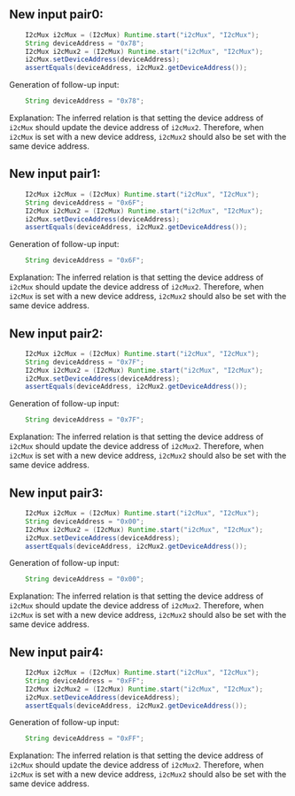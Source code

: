 ## New input pair0:
```java
    I2cMux i2cMux = (I2cMux) Runtime.start("i2cMux", "I2cMux");
    String deviceAddress = "0x78";
    I2cMux i2cMux2 = (I2cMux) Runtime.start("i2cMux", "I2cMux");
    i2cMux.setDeviceAddress(deviceAddress);
    assertEquals(deviceAddress, i2cMux2.getDeviceAddress());
```
Generation of follow-up input:
```java
    String deviceAddress = "0x78";
```
Explanation: The inferred relation is that setting the device address of `i2cMux` should update the device address of `i2cMux2`. Therefore, when `i2cMux` is set with a new device address, `i2cMux2` should also be set with the same device address.

## New input pair1:
```java
    I2cMux i2cMux = (I2cMux) Runtime.start("i2cMux", "I2cMux");
    String deviceAddress = "0x6F";
    I2cMux i2cMux2 = (I2cMux) Runtime.start("i2cMux", "I2cMux");
    i2cMux.setDeviceAddress(deviceAddress);
    assertEquals(deviceAddress, i2cMux2.getDeviceAddress());
```
Generation of follow-up input:
```java
    String deviceAddress = "0x6F";
```
Explanation: The inferred relation is that setting the device address of `i2cMux` should update the device address of `i2cMux2`. Therefore, when `i2cMux` is set with a new device address, `i2cMux2` should also be set with the same device address.

## New input pair2:
```java
    I2cMux i2cMux = (I2cMux) Runtime.start("i2cMux", "I2cMux");
    String deviceAddress = "0x7F";
    I2cMux i2cMux2 = (I2cMux) Runtime.start("i2cMux", "I2cMux");
    i2cMux.setDeviceAddress(deviceAddress);
    assertEquals(deviceAddress, i2cMux2.getDeviceAddress());
```
Generation of follow-up input:
```java
    String deviceAddress = "0x7F";
```
Explanation: The inferred relation is that setting the device address of `i2cMux` should update the device address of `i2cMux2`. Therefore, when `i2cMux` is set with a new device address, `i2cMux2` should also be set with the same device address.

## New input pair3:
```java
    I2cMux i2cMux = (I2cMux) Runtime.start("i2cMux", "I2cMux");
    String deviceAddress = "0x00";
    I2cMux i2cMux2 = (I2cMux) Runtime.start("i2cMux", "I2cMux");
    i2cMux.setDeviceAddress(deviceAddress);
    assertEquals(deviceAddress, i2cMux2.getDeviceAddress());
```
Generation of follow-up input:
```java
    String deviceAddress = "0x00";
```
Explanation: The inferred relation is that setting the device address of `i2cMux` should update the device address of `i2cMux2`. Therefore, when `i2cMux` is set with a new device address, `i2cMux2` should also be set with the same device address.

## New input pair4:
```java
    I2cMux i2cMux = (I2cMux) Runtime.start("i2cMux", "I2cMux");
    String deviceAddress = "0xFF";
    I2cMux i2cMux2 = (I2cMux) Runtime.start("i2cMux", "I2cMux");
    i2cMux.setDeviceAddress(deviceAddress);
    assertEquals(deviceAddress, i2cMux2.getDeviceAddress());
```
Generation of follow-up input:
```java
    String deviceAddress = "0xFF";
```
Explanation: The inferred relation is that setting the device address of `i2cMux` should update the device address of `i2cMux2`. Therefore, when `i2cMux` is set with a new device address, `i2cMux2` should also be set with the same device address.
